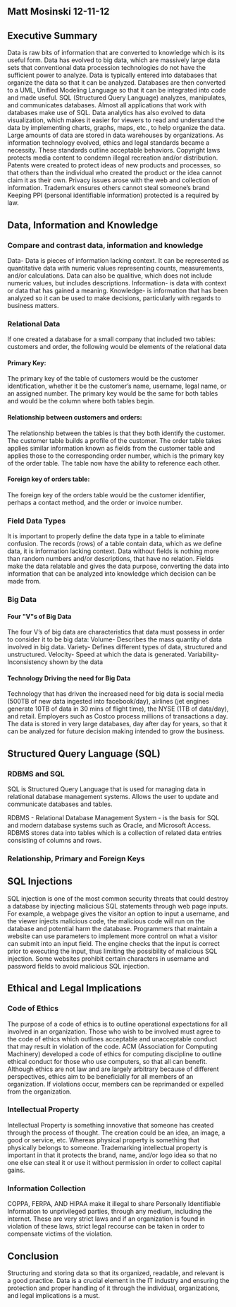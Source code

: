 ## Matt Mosinski 12-11-12

## Executive Summary 
 Data is raw bits of information that are converted to knowledge which is its useful form. Data has evolved to big data, which are massively large data sets that conventional data procession technologies do not have the sufficient power to analyze. Data is typically entered into databases that organize the data so that it can be analyzed. Databases are then converted to a UML, Unified Modeling Language so that it can be integrated into code and made useful.
	SQL (Structured Query Language) analyzes, manipulates, and communicates databases. Almost all applications that work with databases make use of SQL. Data analytics has also evolved to data visualization, which makes it easier for viewers to read and understand the data by implementing charts, graphs, maps, etc., to help organize the data.  Large amounts of data are stored in data warehouses by organizations.
	As information technology evolved, ethics and legal standards became a necessity. These standards outline acceptable behaviors. Copyright laws protects media content to condemn illegal recreation and/or distribution. Patents were created to protect ideas of new products and processes, so that others than the individual who created the product or the idea cannot claim it as their own. Privacy issues arose with the web and collection of information. Trademark ensures others cannot steal someone’s brand Keeping PPI (personal identifiable information) protected is a required by law.

## Data, Information and Knowledge
### Compare and contrast data, information and knowledge
Data- Data is pieces of information lacking context. It can be represented as quantitative data with numeric values representing counts, measurements, and/or calculations. Data can also be qualitive, which does not include numeric values, but includes descriptions.
Information- is data with context or data that has gained a meaning.
Knowledge- is information that has been analyzed so it can be used to make decisions, particularly with regards to business matters.

### Relational Data
If one created a database for a small company that included two tables: customers and order, the following would be elements of the relational data
#### Primary Key:
The primary key of the table of customers would be the customer identification, whether it be the customer’s name, username, legal name, or an assigned number. The primary key would be the same for both tables and would be the column where both tables begin.

#### Relationship between customers and orders:
The relationship between the tables is that they both identify the customer. The customer table builds a profile of the customer. The order table takes applies similar information known as fields from the customer table and applies those to the corresponding order number, which is the primary key of the order table. The table now have the ability to reference each other.

#### Foreign key of orders table:
The foreign key of the orders table would be the customer identifier, perhaps a contact method, and the order or invoice number.

### Field Data Types
It is important to properly define the data type in a table to eliminate confusion. The records (rows) of a table contain data, which as we define data, it is information lacking context. Data without fields is nothing more than random numbers and/or descriptions, that have no relation. Fields make the data relatable and gives the data purpose, converting the data into information that can be analyzed into knowledge which decision can be made from.

### Big Data
#### Four "V"s of Big Data
The four V’s of big data are characteristics that data must possess in order to consider it to be big data:
Volume- Describes the mass quantity of data involved in big data.
Variety- Defines different types of data, structured and unstructured.
Velocity- Speed at which the data is generated.
Variability- Inconsistency shown by the data

#### Technology Driving the need for Big Data
Technology that has driven the increased need for big data is social media (500TB of new data ingested into facebook/day), airlines (jet engines generate 10TB of data in 30 mins of flight time), the NYSE (1TB of data/day), and retail. Employers such as Costco process millions of transactions a day. The data is stored in very large databases, day after day for years, so that it can be analyzed for future decision making intended to grow the business.

## Structured Query Language (SQL) 
### RDBMS and SQL
SQL is Structured Query Language that is used for managing data in relational database management systems. Allows the user to update and communicate databases and tables.

RDBMS - Relational Database Management System -  is the basis for SQL and modern database systems such as Oracle, and Microsoft Access. RDBMS stores data into tables which is a collection of related data entries consisting of columns and rows.
### Relationship, Primary and Foreign Keys
## SQL Injections
SQL injection is one of the most common security threats that could destroy a database by injecting malicious SQL statements through web page inputs. For example, a webpage gives the visitor an option to input a username, and the viewer injects malicious code, the malicious code will run on the database and potential harm the database. 
Programmers that maintain a website can use parameters to implement more control on what a visitor can submit into an input field. The engine checks that the input is correct prior to executing the input, thus limiting the possibility of malicious SQL injection. Some websites prohibit certain characters in username and password fields to avoid malicious SQL injection.

## Ethical and Legal Implications
### Code of Ethics
The purpose of a code of ethics is to outline operational expectations for all involved in an organization. Those who wish to be involved must agree to the code of ethics which outlines acceptable and unacceptable conduct that may result in violation of the code. ACM (Association for Computing Machinery) developed a code of ethics for computing discipline to outline ethical conduct for those who use computers, so that all can benefit. Although ethics are not law and are largely arbitrary because of different perspectives, ethics aim to be beneficially for all members of an organization. If violations occur, members can be reprimanded or expelled from the organization.
### Intellectual Property
Intellectual Property is something innovative that someone has created through the process of thought. The creation could be an idea, an image, a good or service, etc. Whereas physical property is something that physically belongs to someone. Trademarking intellectual property is important in that it protects the brand, name, and/or logo idea so that no one else can steal it or use it without permission in order to collect capital gains. 

### Information Collection
COPPA, FERPA, AND HIPAA make it illegal to share Personally Identifiable Information to unprivileged parties, through any medium, including the internet. These are very strict laws and if an organization is found in violation of these laws, strict legal recourse can be taken in order to compensate victims of the violation.

## Conclusion
Structuring and storing data so that its organized, readable, and relevant is a good practice. Data is a crucial element in the IT industry and ensuring the protection and proper handling of it through the individual, organizations, and legal implications is a must.
